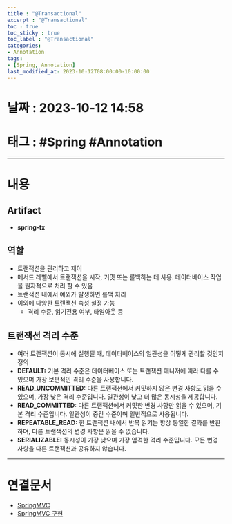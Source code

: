 ```yaml
---
title : "@Transactional"
excerpt : "@Transactional"
toc : true
toc_sticky : true
toc_label : "@Transactional"
categories:
- Annotation
tags:
- [Spring, Annotation]
last_modified_at: 2023-10-12T08:00:00-10:00:00
---
```


# 날짜 : 2023-10-12 14:58

# 태그 : #Spring #Annotation
---

# 내용

## Artifact 
- **spring-tx**

## 역할
- 트랜잭션을 관리하고 제어
- 메서드 레벨에서 트랜잭션을 시작, 커밋 또는 롤백하는 데 사용. 데이터베이스 작업을 원자적으로 처리 할 수 있음
- 트랜잭션 내에서 예외가 발생하면 롤백 처리
- 이외에 다양한 트랜잭션 속성 설정 가능
	- 격리 수준, 읽기전용 여부, 타임아웃 등

## 트랜잭션 격리 수준
- 여러 트랜잭션이 동시에 실행될 때, 데이터베이스의 일관성을 어떻게 관리할 것인지 정의
- **DEFAULT:** 기본 격리 수준은 데이터베이스 또는 트랜잭션 매니저에 따라 다를 수 있으며 가장 보편적인 격리 수준을 사용합니다.
- **READ_UNCOMMITTED:** 다른 트랜잭션에서 커밋하지 않은 변경 사항도 읽을 수 있으며, 가장 낮은 격리 수준입니다. 일관성이 낮고 더 많은 동시성을 제공합니다.
- **READ_COMMITTED:** 다른 트랜잭션에서 커밋한 변경 사항만 읽을 수 있으며, 기본 격리 수준입니다. 일관성이 중간 수준이며 일반적으로 사용됩니다. 
- **REPEATABLE_READ:** 한 트랜잭션 내에서 반복 읽기는 항상 동일한 결과를 반환하며, 다른 트랜잭션의 변경 사항은 읽을 수 없습니다.
- **SERIALIZABLE:** 동시성이 가장 낮으며 가장 엄격한 격리 수준입니다. 모든 변경 사항을 다른 트랜잭션과 공유하지 않습니다.

---

# 연결문서
- [SpringMVC](../../spring/Spring-SpringMVC)
- [SpringMVC 구현](../../spring/Spring-SpringMVC-구현)